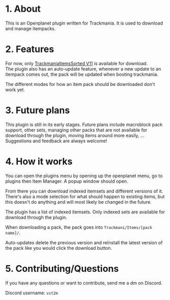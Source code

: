 # 1. About

This is an Openplanet plugin written for Trackmania. It is used to download and manage itempacks.

# 2. Features

For now, only [TrackmaniaItemsSorted V11](https://github.com/ski-freak/TrackmaniaItemsSorted) is available for download.<br>
The plugin also has an auto-update feature, whenever a new update to an itempack comes out, the pack will be updated when booting trackmania.

The different modes for how an item pack should be downloaded don't work yet.

# 3. Future plans

This plugin is still in its early stages. Future plans include macroblock pack support, other sets, managing other packs that are not available for download through the plugin, moving items around more easily, ...<br>
Suggestions and feedback are always welcome!

# 4. How it works

You can open the plugins menu by opening up the openplanet menu, go to plugins then Item Manager. A popup window should open.

From there you can download indexed itemsets and different versions of it. There's also a mode selection for what should happen to existing items, but this doesn't do anything and will most likely be changed in the future.

The plugin has a list of indexed itemsets. Only indexed sets are available for download through the plugin.

When downloading a pack, the pack goes into <code>Trackmani/Items/[pack name]/</code>.

Auto-updates delete the previous version and reïnstall the latest version of the pack like you would click the download button.

# 5. Contributing/Questions

If you have any questions or want to contribute, send me a dm on Discord.

Discord username: <code>vst2m</code>
